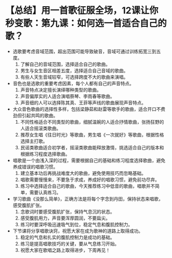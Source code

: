 # 【总结】用一首歌征服全场，12课让你秒变歌：第九课：如何选一首适合自己的歌？

-   选歌要考虑音域范围，超出范围可能导致破音，音域可通过训练拓宽三到五度。
    1.  了解自己的音域范围，选择适合自己的歌曲。
    2.  男生与女生音区相差五度，选择适合自己音域的歌曲。
    3.  有些人天生音域较窄，可选择跨度不大的歌曲来演唱。
-   音色也是选歌的重要考虑因素，每个人都有自己的声音特点。
    1.  声音特点决定擅长演绎哪种类型的歌曲。
    2.  声音偏厚实的人适合演唱蔡琴、李雨春等歌曲。
    3.  声音细的人可以选择陈其真、王菲等声线的歌曲展现声音特点。
-   大众音色歌曲的选择性多样，包括梁静茹和赵雷等歌手的歌曲，适合开口不费劲但引起共鸣的歌曲。
    1.  不同性格适合不同类型的歌曲，细腻温婉的人适合抒情歌曲，张扬狂野的人适合摇滚类歌曲。
    2.  推荐女生唱《往日时光》等歌曲，男生唱《一次就好》等歌曲，根据性格选择主打歌。
    3.  民谣类歌曲适合初学者，摇滚类歌曲能释放激情，挑选适合自己的版本和根据练习程度选择歌曲。
-   唱歌是一个由浅入深的过程，需要根据自己的基础和练习程度选择歌曲，避免养成错误的唱歌习惯。
    1.  建立基本功后再挑战难度大的歌曲，避免使用技巧而忽略基础。
    2.  唱歌需要慢慢来，不要急于求成，养成好的唱歌习惯，避免前功尽弃。
    3.  练习中选择适合自己的歌曲，今天推荐练习中低音的歌曲，唱歌并不简单，需要认真练习。
-   学习歌曲《没那么简单》，正确方法是将每个字念到丹田，保持状态来唱歌，感受腹肌扩张。
    1.  念歌词时要感受腹肌扩张，保持气息沉的状态。
    2.  感受腹肌用力，声音要浑厚圆润，不要扁尖。
    3.  练习时要深呼吸迅速吸气到位，稳定气息和腹肌控制力。
-   下节课将分享唱歌诀窍，祝愿大家在成为歌神的道路上取得成功。
    1.  稳定的气息和扎实的腹肌控制力是成功的基础。
    2.  练习是提高唱歌技巧的关键，要从气息练习开始。
    3.  祝愿大家在歌唱之路上取得进步，下周再见！
